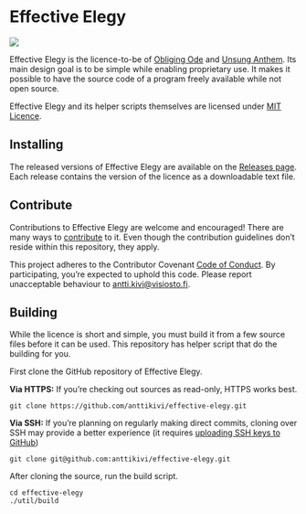 # Effective Elegy

![](https://github.com/anttikivi/effective-elegy/workflows/Main%20workflow/badge.svg)

Effective Elegy is the licence-to-be of [Obliging Ode](https://github.com/anttikivi/unsung-anthem) and [Unsung Anthem](https://github.com/anttikivi/unsung-anthem). Its main design goal is to be simple while enabling proprietary use. It makes it possible to have the source code of a program freely available while not open source.

Effective Elegy and its helper scripts themselves are licensed under [MIT Licence](https://github.com/anttikivi/effective-elegy/blob/develop/LICENCE).

## Installing

The released versions of Effective Elegy are available on the [Releases page](https://github.com/anttikivi/effective-elegy/releases). Each release contains the version of the licence as a downloadable text file.

## Contribute

Contributions to Effective Elegy are welcome and encouraged! There are many ways to [contribute](https://github.com/anttikivi/unsung-anthem/blob/develop/CONTRIBUTING.md) to it. Even though the contribution guidelines don’t reside within this repository, they apply.

This project adheres to the Contributor Covenant [Code of Conduct](https://github.com/anttikivi/unsung-anthem/blob/develop/CODE_OF_CONDUCT.md). By participating, you’re expected to uphold this code. Please report unacceptable behaviour to antti.kivi@visiosto.fi.

## Building

While the licence is short and simple, you must build it from a few source files before it can be used. This repository has helper script that do the building for you.

First clone the GitHub repository of Effective Elegy.

**Via HTTPS:** If you’re checking out sources as read-only, HTTPS works best.

    git clone https://github.com/anttikivi/effective-elegy.git

**Via SSH:** If you’re planning on regularly making direct commits, cloning over SSH may provide a better experience (it requires [uploading SSH keys to GitHub](https://help.github.com/articles/adding-a-new-ssh-key-to-your-github-account/))

    git clone git@github.com:anttikivi/effective-elegy.git

After cloning the source, run the build script.

    cd effective-elegy
    ./util/build
